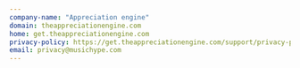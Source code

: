 ```yaml
---
company-name: "Appreciation engine"
domain: theappreciationengine.com
home: get.theappreciationengine.com
privacy-policy: https://get.theappreciationengine.com/support/privacy-policy/
email: privacy@musichype.com
---
```




